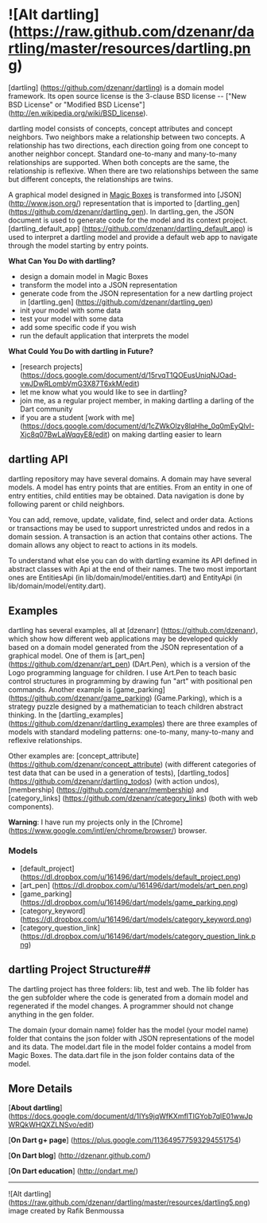 # ![Alt dartling] (https://raw.github.com/dzenanr/dartling/master/resources/dartling.png) 

[dartling] (https://github.com/dzenanr/dartling) is a domain model framework. 
Its open source license is the 3-clause BSD license -- 
["New BSD License" or "Modified BSD License"] (http://en.wikipedia.org/wiki/BSD_license).

dartling model consists of concepts, concept attributes and concept neighbors. 
Two neighbors make a relationship between two concepts. A relationship has two 
directions, each direction going from one concept to another neighbor concept. 
Standard one-to-many and many-to-many relationships are supported. When both 
concepts are the same, the relationship is reflexive. When there are two 
relationships between the same but different concepts, the relationships are 
twins.

A graphical model designed in 
[Magic Boxes](https://github.com/dzenanr/magic_boxes) is transformed into 
[JSON] (http://www.json.org/) representation that is imported to 
[dartling_gen] (https://github.com/dzenanr/dartling_gen). 
In dartling_gen, the JSON document is used to generate code for the model and 
its context project. [dartling_default_app] (https://github.com/dzenanr/dartling_default_app)
is used to interpret a dartling model and provide a default web app to navigate 
through the model starting by entry points.

**What Can You Do with dartling?**

* design a domain model in Magic Boxes
* transform the model into a JSON representation
* generate code from the JSON representation for a new dartling project in 
  [dartling_gen] (https://github.com/dzenanr/dartling_gen)
* init your model with some data
* test your model with some data
* add some specific code if you wish
* run the default application that interprets the model

**What Could You Do with dartling in Future?**

* [research projects] (https://docs.google.com/document/d/15rvqT1QOEusUniqNJOad-vwJDwRLombVmG3X87T6xkM/edit)
* let me know what you would like to see in dartling?
* join me, as a regular project member, in making dartling a darling of the Dart community
* if you are a student 
  [work with me] (https://docs.google.com/document/d/1cZWkOlzy8lqHhe_0q0mEyQlvI-Xjc8q07BwLaWqqyE8/edit)
  on making dartling easier to learn

## dartling API

dartling repository may have several domains. A domain may have several models. 
A model has entry points that are entities. From an entity in one of entry 
entities, child entities may be obtained. Data navigation is done by following 
parent or child neighbors.

You can add, remove, update, validate, find, select and order data. Actions or 
transactions may be used to support unrestricted undos and redos in a domain 
session. A transaction is an action that contains other actions. The domain 
allows any object to react to actions in its models.

To understand what else you can do with dartling examine its API defined in 
abstract classes with Api at the end of their names. The two most important ones 
are EntitiesApi (in lib/domain/model/entities.dart) and EntityApi 
(in lib/domain/model/entity.dart).

## Examples

dartling has several examples, all at [dzenanr] (https://github.com/dzenanr), 
which show how different web applications may be developed quickly based on a 
domain model generated from the JSON representation of a graphical model. One 
of them is [art_pen] (https://github.com/dzenanr/art_pen) (DArt.Pen), which is 
a version of the Logo programming language for children. I use Art.Pen to teach 
basic control structures in programming by drawing fun "art" with positional pen 
commands. Another example is 
[game_parking] (https://github.com/dzenanr/game_parking) (Game.Parking), which 
is a strategy puzzle designed by a mathematician to teach children abstract 
thinking. In the [dartling_examples] (https://github.com/dzenanr/dartling_examples) 
there are three examples of models with standard modeling patterns: 
one-to-many, many-to-many and reflexive relationships.

Other examples are: [concept_attribute] (https://github.com/dzenanr/concept_attribute) 
(with different categories of test data that can be used in a generation of 
tests), [dartling_todos] (https://github.com/dzenanr/dartling_todos) 
(with action undos), [membership] (https://github.com/dzenanr/membership) and 
[category_links] (https://github.com/dzenanr/category_links) 
(both with web components).

**Warning**: 
I have run my projects only in the 
[Chrome] (https://www.google.com/intl/en/chrome/browser/) 
browser.

### Models

* [default_project] (https://dl.dropbox.com/u/161496/dart/models/default_project.png)
* [art_pen] (https://dl.dropbox.com/u/161496/dart/models/art_pen.png)
* [game_parking] (https://dl.dropbox.com/u/161496/dart/models/game_parking.png)
* [category_keyword] (https://dl.dropbox.com/u/161496/dart/models/category_keyword.png)
* [category_question_link] (https://dl.dropbox.com/u/161496/dart/models/category_question_link.png)

## dartling Project Structure##

The dartling project has three folders: lib, test and web. The lib folder has 
the gen subfolder where the code is generated from a domain model and 
regenerated if the model changes. A programmer should not change anything in 
the gen folder.

The domain (your domain name) folder has the model (your model name) folder 
that contains the json folder with JSON representations of the model and its 
data. The model.dart file in the model folder contains a model from Magic Boxes. 
The data.dart file in the json folder contains data of the model.

## More Details
 
[**About dartling**] (https://docs.google.com/document/d/1IYs9jqWfKXmflTIGYob7qIE01wwJpWRQkWHQXZLNSvo/edit)

[**On Dart g+ page**] (https://plus.google.com/113649577593294551754)

[**On Dart blog**] (http://dzenanr.github.com/)

[**On Dart education**] (http://ondart.me/)

__________

![Alt dartling] (https://raw.github.com/dzenanr/dartling/master/resources/dartling5.png) image created by Rafik Benmoussa


